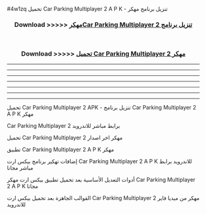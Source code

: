 #4w1zq تحميل Car Parking Multiplayer 2  A P K - تنزيل برنامج مهكر



<div align="center">
<h3>Download >>>>> <a href="https://runaway1.web.app/?sq=Car Parking Multiplayer 2 ">مهكرCar Parking Multiplayer 2  تنزيل برنامج</a></h3><br>

<h3>Download >>>>> <a href="https://runaway1.web.app/?sq=Car Parking Multiplayer 2 ">تحميل Car Parking Multiplayer 2  مهكر</a></h3>
</div>


----------------------------------------------------------

----------------------------------------------------------

----------------------------------------------------------

----------------------------------------------------------

----------------------------------------------------------

----------------------------------------------------------

----------------------------------------------------------

تحميل Car Parking Multiplayer 2  APK - تنزيل برنامج Car Parking Multiplayer 2  A P K مهكر

Car Parking Multiplayer 2  برابط مباشر للاندرويد

تحميل Car Parking Multiplayer 2  مهكر اخر اصدار

تطبيق Car Parking Multiplayer 2  A P K مهكر

إضافات تهكير برنامج بيكس ارت Car Parking Multiplayer 2  A P K للاندرويد برابط مباشر مجانا

أدوات التعديل الأساسية بعد تحميل تطبيق بيكس ارت مهكر Car Parking Multiplayer 2  A P K مجانا

القوالب الجاهزة بعد تحميل بيكس ارت Car Parking Multiplayer 2  مهكر من ميديا فاير للاندرويد


